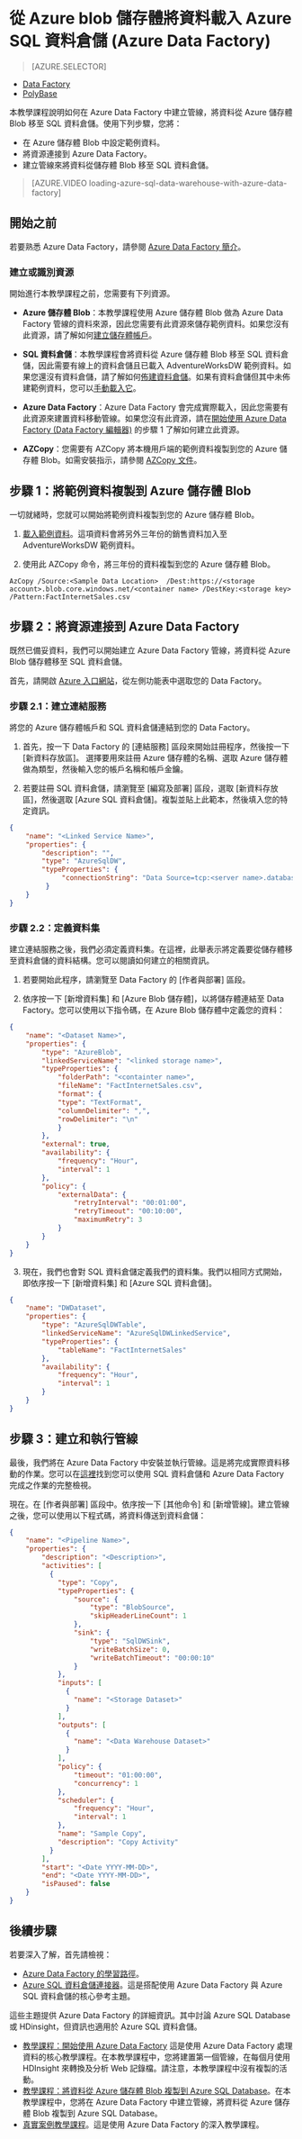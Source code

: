 <properties
   pageTitle="從 Azure blob 儲存體將資料載入 Azure SQL 資料倉儲 (Azure Data Factory) | Microsoft Azure"
   description="了解如何使用 Azure Data Factory 載入資料"
   services="sql-data-warehouse"
   documentationCenter="NA"
   authors="lodipalm"
   manager="barbkess"
   editor=""
   tags="azure-sql-data-warehouse"/>
<tags
   ms.service="sql-data-warehouse"
   ms.devlang="NA"
   ms.topic="get-started-article"
   ms.tgt_pltfrm="NA"
   ms.workload="data-services"
   ms.date="08/08/2016"
   ms.author="lodipalm;barbkess;sonyama"/>

# 從 Azure blob 儲存體將資料載入 Azure SQL 資料倉儲 (Azure Data Factory)

> [AZURE.SELECTOR]
- [Data Factory](sql-data-warehouse-load-from-azure-blob-storage-with-data-factory.md)
- [PolyBase](sql-data-warehouse-load-from-azure-blob-storage-with-polybase.md)

 本教學課程說明如何在 Azure Data Factory 中建立管線，將資料從 Azure 儲存體 Blob 移至 SQL 資料倉儲。使用下列步驟，您將：

+ 在 Azure 儲存體 Blob 中設定範例資料。
+ 將資源連接到 Azure Data Factory。
+ 建立管線來將資料從儲存體 Blob 移至 SQL 資料倉儲。

>[AZURE.VIDEO loading-azure-sql-data-warehouse-with-azure-data-factory]


## 開始之前

若要熟悉 Azure Data Factory，請參閱 [Azure Data Factory 簡介][]。

### 建立或識別資源

開始進行本教學課程之前，您需要有下列資源。

   + **Azure 儲存體 Blob**：本教學課程使用 Azure 儲存體 Blob 做為 Azure Data Factory 管線的資料來源，因此您需要有此資源來儲存範例資料。如果您沒有此資源，請了解如何[建立儲存體帳戶][]。

   + **SQL 資料倉儲**：本教學課程會將資料從 Azure 儲存體 Blob 移至 SQL 資料倉儲，因此需要有線上的資料倉儲且已載入 AdventureWorksDW 範例資料。如果您還沒有資料倉儲，請了解如何[佈建資料倉儲][Create a SQL Data Warehouse]。如果有資料倉儲但其中未佈建範例資料，您可以[手動載入它][Load sample data into SQL Data Warehouse]。

   + **Azure Data Factory**：Azure Data Factory 會完成實際載入，因此您需要有此資源來建置資料移動管線。如果您沒有此資源，請在[開始使用 Azure Data Factory (Data Factory 編輯器)][] 的步驟 1 了解如何建立此資源。

   + **AZCopy**：您需要有 AZCopy 將本機用戶端的範例資料複製到您的 Azure 儲存體 Blob。如需安裝指示，請參閱 [AZCopy 文件][]。

## 步驟 1：將範例資料複製到 Azure 儲存體 Blob

一切就緒時，您就可以開始將範例資料複製到您的 Azure 儲存體 Blob。

1. [載入範例資料][]。這項資料會將另外三年份的銷售資料加入至 AdventureWorksDW 範例資料。

2. 使用此 AZCopy 命令，將三年份的資料複製到您的 Azure 儲存體 Blob。

````
AzCopy /Source:<Sample Data Location>  /Dest:https://<storage account>.blob.core.windows.net/<container name> /DestKey:<storage key> /Pattern:FactInternetSales.csv
````


## 步驟 2：將資源連接到 Azure Data Factory

既然已備妥資料，我們可以開始建立 Azure Data Factory 管線，將資料從 Azure Blob 儲存體移至 SQL 資料倉儲。

首先，請開啟 [Azure 入口網站][]，從左側功能表中選取您的 Data Factory。

### 步驟 2.1：建立連結服務

將您的 Azure 儲存體帳戶和 SQL 資料倉儲連結到您的 Data Factory。

1. 首先，按一下 Data Factory 的 [連結服務] 區段來開始註冊程序，然後按一下 [新資料存放區]。 選擇要用來註冊 Azure 儲存體的名稱、選取 Azure 儲存體做為類型，然後輸入您的帳戶名稱和帳戶金鑰。

2. 若要註冊 SQL 資料倉儲，請瀏覽至 [編寫及部署] 區段，選取 [新資料存放區]，然後選取 [Azure SQL 資料倉儲]。複製並貼上此範本，然後填入您的特定資訊。

```JSON
{
    "name": "<Linked Service Name>",
    "properties": {
        "description": "",
	    "type": "AzureSqlDW",
	    "typeProperties": {
	         "connectionString": "Data Source=tcp:<server name>.database.windows.net,1433;Initial Catalog=<server name>;Integrated Security=False;User ID=<user>@<servername>;Password=<password>;Connect Timeout=30;Encrypt=True"
         }
    }
}
```

### 步驟 2.2：定義資料集

建立連結服務之後，我們必須定義資料集。在這裡，此舉表示將定義要從儲存體移至資料倉儲的資料結構。您可以閱讀如何建立的相關資訊。

1. 若要開始此程序，請瀏覽至 Data Factory 的 [作者與部署] 區段。

2. 依序按一下 [新增資料集] 和 [Azure Blob 儲存體]，以將儲存體連結至 Data Factory。您可以使用以下指令碼，在 Azure Blob 儲存體中定義您的資料：

```JSON
{
    "name": "<Dataset Name>",
	"properties": {
	    "type": "AzureBlob",
		"linkedServiceName": "<linked storage name>",
		"typeProperties": {
		    "folderPath": "<containter name>",
			"fileName": "FactInternetSales.csv",
			"format": {
			"type": "TextFormat",
			"columnDelimiter": ",",
			"rowDelimiter": "\n"
            }
        },
	    "external": true,
	    "availability": {
		    "frequency": "Hour",
		    "interval": 1
	    },
	    "policy": {
	        "externalData": {
		        "retryInterval": "00:01:00",
		        "retryTimeout": "00:10:00",
		        "maximumRetry": 3
	        }
        }
	}
}
```


3. 現在，我們也會對 SQL 資料倉儲定義我們的資料集。我們以相同方式開始，即依序按一下 [新增資料集] 和 [Azure SQL 資料倉儲]。

```JSON
{
    "name": "DWDataset",
	"properties": {
	    "type": "AzureSqlDWTable",
	    "linkedServiceName": "AzureSqlDWLinkedService",
	    "typeProperties": {
		    "tableName": "FactInternetSales"
		},
	    "availability": {
	        "frequency": "Hour",
		    "interval": 1
        }
    }
}
```

## 步驟 3：建立和執行管線

最後，我們將在 Azure Data Factory 中安裝並執行管線。這是將完成實際資料移動的作業。您可以在[這裡][Move data to and from Azure SQL Data Warehouse using Azure Data Factory]找到您可以使用 SQL 資料倉儲和 Azure Data Factory 完成之作業的完整檢視。

現在。在 [作者與部署] 區段中。依序按一下 [其他命令] 和 [新增管線]。建立管線之後，您可以使用以下程式碼，將資料傳送到資料倉儲：

```JSON
{
    "name": "<Pipeline Name>",
    "properties": {
        "description": "<Description>",
        "activities": [
          {
            "type": "Copy",
    		"typeProperties": {
    		    "source": {
	    		    "type": "BlobSource",
	    			"skipHeaderLineCount": 1
	    	    },
	    		"sink": {
	    		    "type": "SqlDWSink",
	    		    "writeBatchSize": 0,
	    			"writeBatchTimeout": "00:00:10"
	    		}
	    	},
	    	"inputs": [
	    	  {
	    		"name": "<Storage Dataset>"
	    	  }
	    	],
	    	"outputs": [
	    	  {
	    	    "name": "<Data Warehouse Dataset>"
	    	  }
	    	],
	    	"policy": {
	            "timeout": "01:00:00",
	    	    "concurrency": 1
	    	},
	    	"scheduler": {
	    	    "frequency": "Hour",
	    		"interval": 1
	    	},
	    	"name": "Sample Copy",
	    	"description": "Copy Activity"
	      }
	    ],
	    "start": "<Date YYYY-MM-DD>",
	    "end": "<Date YYYY-MM-DD>",
	    "isPaused": false
    }
}
```

## 後續步驟

若要深入了解，首先請檢視：

- [Azure Data Factory 的學習路徑][]。
- [Azure SQL 資料倉儲連接器][]。這是搭配使用 Azure Data Factory 與 Azure SQL 資料倉儲的核心參考主題。


這些主題提供 Azure Data Factory 的詳細資訊。其中討論 Azure SQL Database 或 HDinsight，但資訊也適用於 Azure SQL 資料倉儲。

- [教學課程：開始使用 Azure Data Factory][] 這是使用 Azure Data Factory 處理資料的核心教學課程。在本教學課程中，您將建置第一個管線，在每個月使用 HDInsight 來轉換及分析 Web 記錄檔。請注意，本教學課程中沒有複製的活動。
- [教學課程：將資料從 Azure 儲存體 Blob 複製到 Azure SQL Database][]。在本教學課程中，您將在 Azure Data Factory 中建立管線，將資料從 Azure 儲存體 Blob 複製到 Azure SQL Database。
- [真實案例教學課程][]。這是使用 Azure Data Factory 的深入教學課程。

<!--Image references-->

<!--Article references-->
[AZCopy 文件]: ../storage/storage-use-azcopy.md
[Azure SQL 資料倉儲連接器]: ../data-factory/data-factory-azure-sql-data-warehouse-connector.md
[BCP]: sql-data-warehouse-load-with-bcp.md
[Create a SQL Data Warehouse]: sql-data-warehouse-get-started-provision.md
[建立儲存體帳戶]: ../storage/storage-create-storage-account.md#create-a-storage-account
[Data Factory]: sql-data-warehouse-get-started-load-with-azure-data-factory.md
[開始使用 Azure Data Factory (Data Factory 編輯器)]: ../data-factory/data-factory-build-your-first-pipeline-using-editor.md
[Azure Data Factory 簡介]: ../data-factory/data-factory-introduction.md
[Load sample data into SQL Data Warehouse]: sql-data-warehouse-load-sample-databases.md
[Move data to and from Azure SQL Data Warehouse using Azure Data Factory]: ../data-factory/data-factory-azure-sql-data-warehouse-connector.md
[PolyBase]: sql-data-warehouse-get-started-load-with-polybase.md
[真實案例教學課程]: ../data-factory/data-factory-tutorial.md
[教學課程：將資料從 Azure 儲存體 Blob 複製到 Azure SQL Database]: ../data-factory/data-factory-get-started
[教學課程：開始使用 Azure Data Factory]: ../data-factory/data-factory-build-your-first-pipeline.md

<!--MSDN references-->

<!--Other Web references-->
[Azure Data Factory 的學習路徑]: https://azure.microsoft.com/documentation/learning-paths/data-factory
[Azure 入口網站]: https://portal.azure.com
[載入範例資料]: https://migrhoststorage.blob.core.windows.net/adfsample/FactInternetSales.csv

<!---HONumber=AcomDC_0810_2016-->
